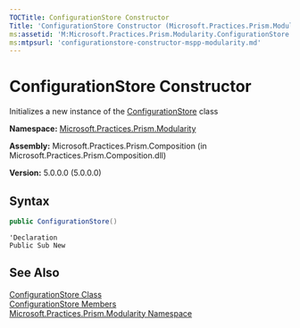 ```yaml
---
TOCTitle: ConfigurationStore Constructor
Title: 'ConfigurationStore Constructor (Microsoft.Practices.Prism.Modularity)'
ms:assetid: 'M:Microsoft.Practices.Prism.Modularity.ConfigurationStore.\#ctor'
ms:mtpsurl: 'configurationstore-constructor-mspp-modularity.md'
---
```



# ConfigurationStore Constructor

Initializes a new instance of the [ConfigurationStore](/patterns-practices/reference/configurationstore-class-mspp-modularity) class

**Namespace:** [Microsoft.Practices.Prism.Modularity](/patterns-practices/reference/mspp-modularity-namespace)

**Assembly:** Microsoft.Practices.Prism.Composition (in Microsoft.Practices.Prism.Composition.dll)

**Version:** 5.0.0.0 (5.0.0.0)

## Syntax

```C#
public ConfigurationStore()
```
```VB
'Declaration
Public Sub New
```

## See Also

[ConfigurationStore Class](/patterns-practices/reference/configurationstore-class-mspp-modularity)<br/>
[ConfigurationStore Members](/patterns-practices/reference/configurationstore-members-mspp-modularity)<br/>
[Microsoft.Practices.Prism.Modularity Namespace](/patterns-practices/reference/mspp-modularity-namespace)